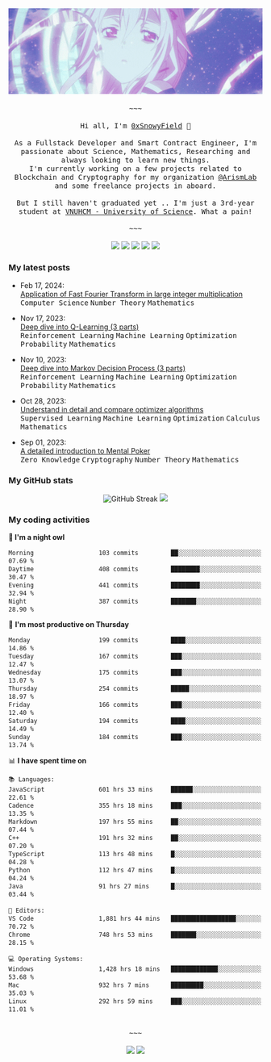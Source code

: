 <div align='center'>
<img src="./assets/banner.gif" alt="Banner" width="1000" />
  <samp>
    </br></br>~~~</br></br>
    Hi all, I'm <a href="https://snowyfield.me/">0xSnowyField</a> 🧸
    </br></br>
    As a Fullstack Developer and Smart Contract Engineer, I'm passionate about Science, Mathematics, Researching and always looking to learn new things.</br> I'm currently working on a few projects related to Blockchain and Cryptography for my organization <a href="https://github.com/ArismLab">@ArismLab</a> and some freelance projects in aboard.
    </br></br>
    But I still haven't graduated yet .. I'm just a 3rd-year student at <a href="https://en.hcmus.edu.vn/">VNUHCM - University of Science</a>. What a pain!
    </br></br>~~~</br></br>
  </samp>
  <a href = "https://wakatime.com/@SnowyField1906" target="_blank"><img src="https://img.shields.io/badge/-Wakatime-000000?style=for-the-badge&logo=wakatime&logoColor=white"></a>
  <a href="https://linkedin.com/in/NHThuan" target="_blank"><img src="https://img.shields.io/badge/-LinkedIn-0A66C2?style=for-the-badge&logo=linkedin&logoColor=white"></a>
  <a href="https://stackoverflow.com/users/17358240/snowyfield" target="_blank"><img src="https://img.shields.io/badge/StackOverflow-F58025?style=for-the-badge&logo=stackoverflow&logoColor=white" target="_blank"></a>
  <a href="https://facebook.com/SnowyField1906" target="_blank"><img src="https://img.shields.io/badge/-Facebook-0A66C2?style=for-the-badge&logo=facebook&logoColor=white"></a>
  <a href="https://x.com/SnowyField1906" target="_blank"><img src="https://img.shields.io/badge/-Twitter-000000?style=for-the-badge&logo=x&logoColor=white"></a>
</div>

### My latest posts

- Feb 17, 2024\: <br/>
  <a href="https://www.snowyfield.me/posts/ung-dung-fast-fourier-transform-trong-phep-nhan-so-nguyen-lon" target="_blank">Application of Fast Fourier Transform in large integer multiplication</a><br/>
  <kbd>Computer Science</kbd> <kbd>Number Theory</kbd> <kbd>Mathematics</kbd>
  
- Nov 17, 2023\: <br/>
  <a href="https://www.snowyfield.me/posts/hieu-sau-ve-q-learning-phan-1" target="_blank">Deep dive into Q-Learning (3 parts)</a><br/>
  <kbd>Reinforcement Learning</kbd> <kbd>Machine Learning</kbd> <kbd>Optimization</kbd> <kbd>Probability</kbd> <kbd>Mathematics</kbd>
  
- Nov 10, 2023\: <br/>
  <a href="https://www.snowyfield.me/posts/hieu-sau-ve-markov-decision-process-phan-1" target="_blank">Deep dive into Markov Decision Process (3 parts)</a><br/>
  <kbd>Reinforcement Learning</kbd> <kbd>Machine Learning</kbd> <kbd>Optimization</kbd> <kbd>Probability</kbd> <kbd>Mathematics</kbd>
  
- Oct 28, 2023\: <br/>
  <a href="https://www.snowyfield.me/posts/tim-hieu-chi-tiet-va-so-sanh-cac-thuat-toan-optimizer" target="_blank">Understand in detail and compare optimizer algorithms</a><br/>
  <kbd>Supervised Learning</kbd> <kbd>Machine Learning</kbd> <kbd>Optimization</kbd> <kbd>Calculus</kbd> <kbd>Mathematics</kbd>
  
- Sep 01, 2023\: <br/>
  <a href="https://www.snowyfield.me/posts/gioi-thieu-chi-tiet-ve-bai-toan-mental-poker" target="_blank">A detailed introduction to Mental Poker</a><br/>
  <kbd>Zero Knowledge</kbd> <kbd>Cryptography</kbd> <kbd>Number Theory</kbd> <kbd>Mathematics</kbd>

### My GitHub stats

<div align="center">
  <img src="https://github-readme-streak-stats.herokuapp.com?user=SnowyFIeld1906&theme=swift&hide_border=true&date_format=M%20j%5B%2C%20Y%5D&card_width=1000" alt="GitHub Streak" />
  <img src='http://github-profile-summary-cards.vercel.app/api/cards/profile-details?username=SnowyFIeld1906&theme=swift' width='1000px'/>
</div>

### My coding activities

<!--START_SECTION:waka-->
**🦉 I'm a night owl** 

```text
Morning                  103 commits         ██░░░░░░░░░░░░░░░░░░░░░░░   07.69 % 
Daytime                  408 commits         ████████░░░░░░░░░░░░░░░░░   30.47 % 
Evening                  441 commits         ████████░░░░░░░░░░░░░░░░░   32.94 % 
Night                    387 commits         ███████░░░░░░░░░░░░░░░░░░   28.90 % 
```
📅 **I'm most productive on Thursday** 

```text
Monday                   199 commits         ████░░░░░░░░░░░░░░░░░░░░░   14.86 % 
Tuesday                  167 commits         ███░░░░░░░░░░░░░░░░░░░░░░   12.47 % 
Wednesday                175 commits         ███░░░░░░░░░░░░░░░░░░░░░░   13.07 % 
Thursday                 254 commits         █████░░░░░░░░░░░░░░░░░░░░   18.97 % 
Friday                   166 commits         ███░░░░░░░░░░░░░░░░░░░░░░   12.40 % 
Saturday                 194 commits         ████░░░░░░░░░░░░░░░░░░░░░   14.49 % 
Sunday                   184 commits         ███░░░░░░░░░░░░░░░░░░░░░░   13.74 % 
```


📊 **I have spent time on** 

```text
📚 Languages: 
JavaScript               601 hrs 33 mins     ██████░░░░░░░░░░░░░░░░░░░   22.61 % 
Cadence                  355 hrs 18 mins     ███░░░░░░░░░░░░░░░░░░░░░░   13.35 % 
Markdown                 197 hrs 55 mins     ██░░░░░░░░░░░░░░░░░░░░░░░   07.44 % 
C++                      191 hrs 32 mins     ██░░░░░░░░░░░░░░░░░░░░░░░   07.20 % 
TypeScript               113 hrs 48 mins     █░░░░░░░░░░░░░░░░░░░░░░░░   04.28 % 
Python                   112 hrs 47 mins     █░░░░░░░░░░░░░░░░░░░░░░░░   04.24 % 
Java                     91 hrs 27 mins      █░░░░░░░░░░░░░░░░░░░░░░░░   03.44 % 

📑 Editors: 
VS Code                  1,881 hrs 44 mins   ██████████████████░░░░░░░   70.72 % 
Chrome                   748 hrs 53 mins     ███████░░░░░░░░░░░░░░░░░░   28.15 % 

💻 Operating Systems: 
Windows                  1,428 hrs 18 mins   █████████████░░░░░░░░░░░░   53.68 % 
Mac                      932 hrs 7 mins      █████████░░░░░░░░░░░░░░░░   35.03 % 
Linux                    292 hrs 59 mins     ███░░░░░░░░░░░░░░░░░░░░░░   11.01 % 
```

<div align='center'><samp></br>~~~</br></br></samp><img src='http://img.shields.io/badge/2.7%20thousand%20coding%20hours-black?style=for-the-badge' /> <img src='https://img.shields.io/badge/3.5%20million%20lines%20of%20code-black?style=for-the-badge' /></div>


<!--END_SECTION:waka-->
